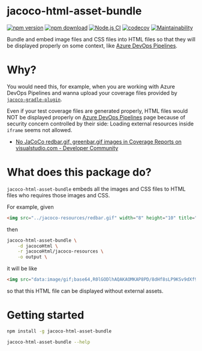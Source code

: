 # jacoco-html-asset-bundle

[![npm version](https://badge.fury.io/js/jacoco-html-asset-bundle.svg)](https://badge.fury.io/js/jacoco-html-asset-bundle)
[![npm download](https://img.shields.io/npm/dt/jacoco-html-asset-bundle.svg)](https://www.npmjs.com/package/jacoco-html-asset-bundle)
[![Node.js CI](https://github.com/otiai10/jacoco-html-asset-bundle/actions/workflows/node.js.yml/badge.svg)](https://github.com/otiai10/jacoco-html-asset-bundle/actions/workflows/node.js.yml)
[![codecov](https://codecov.io/gh/otiai10/jacoco-html-asset-bundle/branch/main/graph/badge.svg?token=SRS1T9LRXG)](https://codecov.io/gh/otiai10/jacoco-html-asset-bundle)
[![Maintainability](https://api.codeclimate.com/v1/badges/d7f117cb5ddc578a84e6/maintainability)](https://codeclimate.com/github/otiai10/jacoco-html-asset-bundle/maintainability)

Bundle and embed image files and CSS files into HTML files so that they will be displayed properly on some context, like [Azure DevOps Pipelines](https://azure.microsoft.com/en-us/services/devops/pipelines/).

# Why?

You would need this, for example, when you are working with Azure DevOps Pipelines and wanna upload your coverage files provided by [`jacoco-gradle-plugin`](https://docs.gradle.org/current/userguide/jacoco_plugin.html).

Even if your test coverage files are generated properly, HTML files would NOT be displayed properly on [Azure DevOps Pipelines](https://azure.microsoft.com/en-us/services/devops/pipelines/) page because of security concern controlled by their side: Loading external resources inside `iframe` seems not allowed.

- [No JaCoCo redbar.gif, greenbar.gif images in Coverage Reports on visualstudio.com - Developer Community](https://developercommunity.visualstudio.com/content/problem/312040/no-jacoco-redbargif-greenbargif-images-in-coverage.html)

# What does this package do?

`jacoco-html-asset-bundle` embeds all the images and CSS files to HTML files who requires those images and CSS.

For example, given

```html
<img src="../jacoco-resources/redbar.gif" width="8" height="10" title="6" alt="6"/>
```

then

```bash
jacoco-html-asset-bundle \
    -d jacocoHtml \
    -r jacocoHtml/jacoco-resources \
    -o output \
```

it will be like

```html
<img src="data:image/gif;base64,R0lGODlhAQAKAOMKAP8PD/8dHf8sLP9KSv9dXf99ff+MjP+goP+mpv+srACtAACtAACtAACtAACtAACtACH5BAEKAA8ALAAAAAABAAoAAAQIMIxyEjJEgAgAOw==" width="8" height="10" title="6" alt="6"/>
```

so that this HTML file can be displayed without external assets.

# Getting started

```bash
npm install -g jacoco-html-asset-bundle

jacoco-html-asset-bundle --help
```
